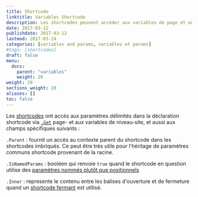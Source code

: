 ```yaml
---
title: Shortcode
linktitle: Variables Shortcode
description: Les shortcodes peuvent accéder aux variables de page et ont aussi leurs propres variables spécifiques intégrées.
date: 2017-03-12
publishdate: 2017-03-12
lastmod: 2017-03-24
categories: [variables and params, variables et params]
#tags: [shortcodes]
draft: false
menu:
  docs:
    parent: "variables"
    weight: 20
weight: 20
sections_weight: 20
aliases: []
toc: false
---
```


Les [shortcodes][shortcodes] ont accès aux paramètres délimités  dans la déclaration shortcode via [`.Get`][getfunction] page- et aux variables de niveau-site, et aussi aux champs spécifiques suivants :

`.Parent`
: fournit un accès au contexte parent du shortcode dans les shortcodes imbriqués. Ce peut être très utile pour l'héritage de paramètres communs shortcode provenant de la racine.

`.IsNamedParams`
: booléen qui renvoie `true` quand le shortcode en question utilise des [paramètres nommés plutôt que positionnels][shortcodes]

`.Inner`
: represente le contenu entre les balises d'ouverture et de fermeture quand un [shortcode fermant][markdownshortcode] est utilisé.

[getfunction]: /fonctions/get/
[markdownshortcode]: /gestion-contenu/shortcodes/#shortcodes-avec-markdown
[shortcodes]: /templates/shortcode-templates/


